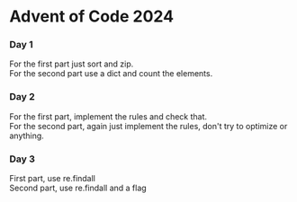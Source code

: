 # Advent of Code 2024

### Day 1

For the first part just sort and zip.  
For the second part use a dict and count the elements.

### Day 2

For the first part, implement the rules and check that.  
For the second part, again just implement the rules, don't try to optimize or anything.

### Day 3

First part, use re.findall  
Second part, use re.findall and a flag
